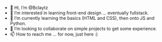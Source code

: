 - 👋 Hi, I’m @Bclaytz
- 👀 I’m interested in learning front-end design ... eventually fullstack.
- 🌱 I’m currently learning the basics (HTML and CSS), then onto JS and Python.
- 💞️ I’m looking to collaborate on simple projects to get some experience.
- 📫 How to reach me ... for now, just here :)

<!---
Bclaytz/Bclaytz is a ✨ special ✨ repository because its `README.md` (this file) appears on your GitHub profile.
You can click the Preview link to take a look at your changes.
--->
